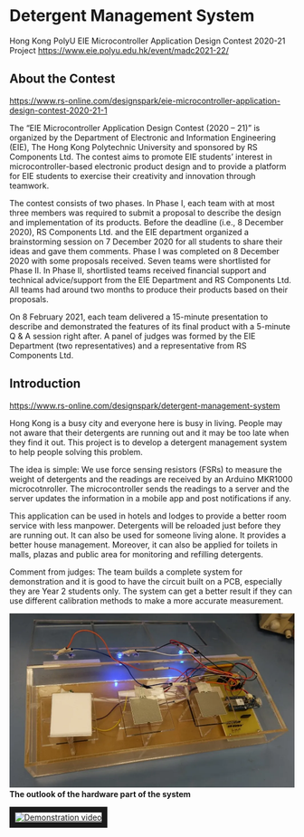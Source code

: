 # Detergent Management System
Hong Kong PolyU EIE Microcontroller Application Design Contest 2020-21 Project
https://www.eie.polyu.edu.hk/event/madc2021-22/
## About the Contest
https://www.rs-online.com/designspark/eie-microcontroller-application-design-contest-2020-21-1

The “EIE Microcontroller Application Design Contest (2020 – 21)” is organized by the Department of Electronic and Information Engineering (EIE), The Hong Kong Polytechnic University and sponsored by RS Components Ltd. The contest aims to promote EIE students’ interest in microcontroller-based electronic product design and to provide a platform for EIE students to exercise their creativity and innovation through teamwork.

The contest consists of two phases. In Phase I, each team with at most three members was required to submit a proposal to describe the design and implementation of its products. Before the deadline (i.e., 8 December 2020), RS Components Ltd. and the EIE department organized a brainstorming session on 7 December 2020 for all students to share their ideas and gave them comments. Phase I was completed on 8 December 2020 with some proposals received. Seven teams were shortlisted for Phase II. In Phase II, shortlisted teams received financial support and technical advice/support from the EIE Department and RS Components Ltd. All teams had around two months to produce their products based on their proposals.

On 8 February 2021, each team delivered a 15-minute presentation to describe and demonstrated the features of its final product with a 5-minute Q & A session right after. A panel of judges was formed by the EIE Department (two representatives) and a representative from RS Components Ltd.

## Introduction
https://www.rs-online.com/designspark/detergent-management-system

Hong Kong is a busy city and everyone here is busy in living. People may not aware that their detergents are running out and it may be too late when they find it out. This project is to develop a detergent management system to help people solving this problem.

The idea is simple: We use force sensing resistors (FSRs) to measure the weight of detergents and the readings are received by an Arduino MKR1000 microcotnroller. The microcontroller sends the readings to a server and the server updates the information in a mobile app and post notifications if any.

This application can be used in hotels and lodges to provide a better room service with less manpower. Detergents will be reloaded just before they are running out. It can also be used for someone living alone. It provides a better house management. Moreover, it can also be applied for toilets in malls, plazas and public area for monitoring and refilling detergents.

Comment from judges: The team builds a complete system for demonstration and it is good to have the circuit built on a PCB, especially they are Year 2 students only. The system can get a better result if they can use different calibration methods to make a more accurate measurement.

![The outlook of the hardware part of the system](https://github.com/henrybun/Detergent-Management-System/blob/main/Outlook.webp)
**The outlook of the hardware part of the system**

<a href="http://www.youtube.com/watch?feature=player_embedded&v=AqbBYMw5fZA" target="_blank"><img src="http://img.youtube.com/vi/AqbBYMw5fZA/0.jpg" 
alt="Demonstration video" width="240" height="180" border="10" /></a>
